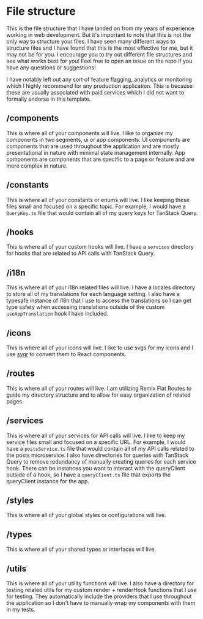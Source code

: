 # File structure

This is the file structure that I have landed on from my years of experience working in web development. But it's important to note that this is not the only way to structure your files. I have seen many different ways to structure files and I have found that this is the most effective for me, but it may not be for you. I encourage you to try out different file structures and see what works best for you! Feel free to open an issue on the repo if you have any questions or suggestions!

I have notably left out any sort of feature flagging, analytics or monitoring which I highly recommend for any production application. This is because these are usually associated with paid services which I did not want to formally endorse in this template.

## /components

This is where all of your components will live. I like to organize my components in two segments, ui or app components. UI components are components that are used throughout the application and are mostly presentational in nature with minimal state management internally. App components are components that are specific to a page or feature and are more complex in nature.

## /constants

This is where all of your constants or enums will live. I like keeping these files small and focused on a specific topic. For example, I would have a `QueryKey.ts` file that would contain all of my query keys for TanStack Query.

## /hooks

This is where all of your custom hooks will live. I have a `services` directory for hooks that are related to API calls with TanStack Query.

## /i18n

This is where all of your i18n related files will live. I have a locales directory to store all of my translations for each language setting. I also have a typesafe instance of i18n that I use to access the translations so I can get type safety when accessing translations outside of the custom `useAppTranslation` hook I have included.

## /icons

This is where all of your icons will live. I like to use svgs for my icons and I use [svgr](https://react-svgr.com/) to convert them to React components.

## /routes

This is where all of your routes will live. I am utilizing Remix Flat Routes to guide my directory structure and to allow for easy organization of related pages.

## /services

This is where all of your services for API calls will live. I like to keep my service files small and focused on a specific URL. For example, I would have a `postsService.ts` file that would contain all of my API calls related to the posts microservice. I also have directories for queries with TanStack Query to remove redundancy of manually creating queries for each service hook. There can be instances you want to interact with the queryClient outside of a hook, so I have a `queryClient.ts` file that exports the queryClient instance for the app.

## /styles

This is where all of your global styles or configurations will live.

## /types

This is where all of your shared types or interfaces will live.

## /utils

This is where all of your utility functions will live. I also have a directory for testing related utils for my custom render + renderHook functions that I use for testing. They automatically include the providers that I use throughout the application so I don't have to manually wrap my components with them in my tests.
